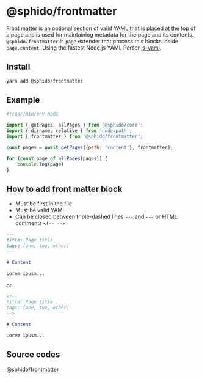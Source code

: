 # @sphido/frontmatter

[Front matter](https://jekyllrb.com/docs/front-matter/) is an optional section of valid YAML that is placed at the top
of a page and is used for maintaining metadata for the page and its contents. `@sphido/frontmatter` is `page` extender
that process this blocks inside `page.content`. Using the fastest Node.js YAML
Parser [js-yaml](https://github.com/nodeca/js-yaml).

## Install

```bash
yarn add @sphido/frontmatter
```

## Example

```javascript
#!/usr/bin/env node

import { getPages, allPages } from '@sphido/core';
import { dirname, relative } from 'node:path';
import { frontmatter } from '@sphido/frontmatter';

const pages = await getPages({path: 'content'}, frontmatter);

for (const page of allPages(pages)) {
	console.log(page)
}
```

## How to add front matter block

* Must be first in the file
* Must be valid YAML
* Can be closed between triple-dashed lines `---` and `---` or HTML comments `<!-- -->`

```markdown
---
title: Page title
tags: [one, two, other]
---

# Content

Lorem ipusm...
```

or

```markdown
<!--
title: Page title
tags: [one, two, other]
-->

# Content

Lorem ipusm...
```

## Source codes

[@sphido/frontmatter](https://github.com/sphido/sphido/tree/main/packages/sphido-frontmatter)